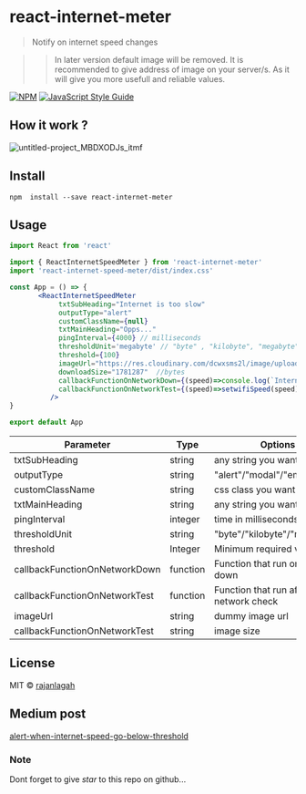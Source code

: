 # react-internet-meter

> Notify on internet speed changes

>> In later version default image will be removed. It is recommended to give address of image on your server/s. As it will give you more usefull and reliable values.

[![NPM](https://img.shields.io/npm/v/react-internet-meter.svg)](https://www.npmjs.com/package/react-internet-meter) [![JavaScript Style Guide](https://img.shields.io/badge/code_style-standard-brightgreen.svg)](https://standardjs.com)

## How it work ?
![untitled-project_MBDXODJs_itmf](https://user-images.githubusercontent.com/20952569/104233887-a1113400-5478-11eb-8706-5fe07a6058d4.gif)


## Install

```
npm  install --save react-internet-meter
```

## Usage

```jsx
import React from 'react'

import { ReactInternetSpeedMeter } from 'react-internet-meter'
import 'react-internet-speed-meter/dist/index.css'

const App = () => {
       <ReactInternetSpeedMeter  
            txtSubHeading="Internet is too slow"
            outputType="alert"
            customClassName={null}
            txtMainHeading="Opps..." 
            pingInterval={4000} // milliseconds 
            thresholdUnit='megabyte' // "byte" , "kilobyte", "megabyte" 
            threshold={100}
            imageUrl="https://res.cloudinary.com/dcwxsms2l/image/upload/v1610376487/pexels-ivan-samkov-6291574_bzqgps.jpg"
            downloadSize="1781287"  //bytes
            callbackFunctionOnNetworkDown={(speed)=>console.log(`Internet speed is down ${speed}`)}
            callbackFunctionOnNetworkTest={(speed)=>setwifiSpeed(speed)}
          />
}

export default App

```
| Parameter                     	| Type      	| Options                               	|
|-------------------------------	|-----------	|---------------------------------------	|
| txtSubHeading                 	| string    	| any string you want                   	|
| outputType                    	| string    	| "alert"/"modal"/"empty"               	|
| customClassName               	| string    	| css class you want                    	|
| txtMainHeading                	| string    	| any string you want                   	|
| pingInterval                  	| integer   	| time in milliseconds                  	|
| thresholdUnit                 	| string    	| "byte"/"kilobyte"/"megabyte"          	|
| threshold                     	| Integer   	| Minimum required value                	|
| callbackFunctionOnNetworkDown 	| function  	| Function that run on network down     	|
| callbackFunctionOnNetworkTest 	| function  	| Function that run after network check 	|
| imageUrl                       	| string     	| dummy image url      	                  |
| callbackFunctionOnNetworkTest 	| string  	  | image size                            	|

## License

MIT © [rajanlagah](https://github.com/rajanlagah)

## Medium post 
[alert-when-internet-speed-go-below-threshold](https://rajanlagah.medium.com/alert-when-internet-speed-go-below-threshold-80c7a9aa93f5)

### Note
Dont forget to give *star* to this repo on github... 
